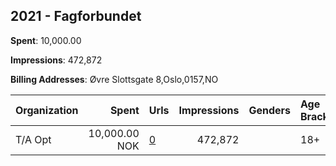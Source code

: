 ## 2021 - Fagforbundet 
**Spent**: 10,000.00

**Impressions**: 472,872

**Billing Addresses**: Øvre Slottsgate 8,Oslo,0157,NO

|Organization|Spent|Urls|Impressions|Genders|Age Brackets|Country Codes|
|:---|---:|:---|---:|:---|:---|:---|
|T/A Opt|10,000.00 NOK|[0](https://www.snap.com/political-ads/asset/8632651f1edf4707486e3a576cec04c9aff4e8c1a53c858759820c7e3806a6d5?mediaType=mp4)|472,872||18+|norway|
